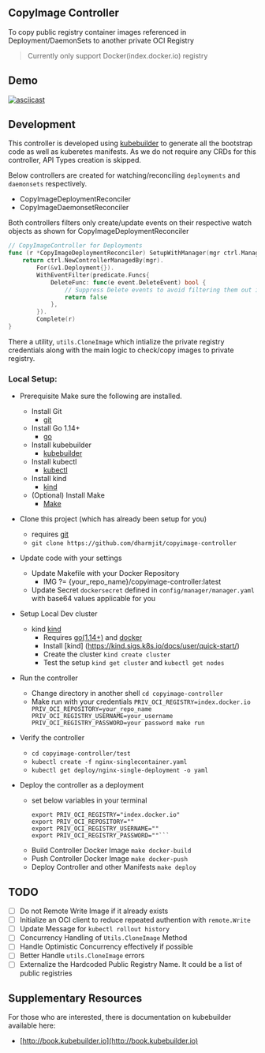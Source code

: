 ## CopyImage Controller 
To copy public registry container images referenced in Deployment/DaemonSets to another private OCI Registry

> Currently only support Docker(index.docker.io) registry

## Demo
[![asciicast](https://asciinema.org/a/rX2K9kK2p5vsli5vGPIYc7oEW.png)](https://asciinema.org/a/rX2K9kK2p5vsli5vGPIYc7oEW)

## Development
This controller is developed using [kubebuilder](https://book.kubebuilder.io) to generate all the bootstrap code as well as kuberetes manifests. As we do not require any CRDs for this controller, API Types creation is skipped.

Below controllers are created for watching/reconciling `deployments` and `daemonsets` respectively. 

- CopyImageDeploymentReconciler
- CopyImageDaemonsetReconciler

Both controllers filters only create/update events on their respective watch objects as shown for CopyImageDeploymentReconciler

```go
// CopyImageController for Deployments
func (r *CopyImageDeploymentReconciler) SetupWithManager(mgr ctrl.Manager) error {
	return ctrl.NewControllerManagedBy(mgr).
		For(&v1.Deployment{}).
		WithEventFilter(predicate.Funcs{
			DeleteFunc: func(e event.DeleteEvent) bool {
				// Suppress Delete events to avoid filtering them out in the Reconcile function
				return false
			},
		}).
		Complete(r)
}
```

There a utility, `utils.CloneImage` which intialize the private registry credentials along with the main logic to check/copy images to private registry.
### Local Setup:

- Prerequisite
    Make sure the following are installed.
    - Install Git
        - [git](https://git-scm.com/book/en/v2/Getting-Started-Installing-Git)
    - Install Go 1.14+
        - [go](https://golang.org/)
    - Install kubebuilder
        - [kubebuilder](https://book.kubebuilder.io/getting_started/installation_and_setup.html)  
    - Install kubectl
        - [kubectl](https://kubernetes.io/docs/tasks/tools/install-kubectl/#install-kubectl)
    - Install kind
        - [kind](https://kind.sigs.k8s.io/docs/user/quick-start/)
    - (Optional) Install Make
        - [Make](https://www.gnu.org/software/make/)

- Clone this project (which has already been setup for you)
  - requires [git](https://git-scm.com/downloads)
  - `git clone https://github.com/dharmjit/copyimage-controller`

- Update code with your settings
  - Update Makefile with your Docker Repository
    - IMG ?= {your_repo_name}/copyimage-controller:latest
  - Update Secret `dockersecret` defined in `config/manager/manager.yaml` with base64 values applicable for you

- Setup Local Dev cluster
    - kind [kind](https://kind.sigs.k8s.io/)
        - Requires [go(1.14+)](https://golang.org/doc/devel/release#policy) and [docker](https://www.docker.com/)
        - Install [kind]    (https://kind.sigs.k8s.io/docs/user/quick-start/)
        - Create the cluster `kind create cluster`
        - Test the setup `kind get cluster` and `kubectl get nodes`
- Run the controller
    - Change directory in another shell `cd copyimage-controller`
    - Make run with your credentials `PRIV_OCI_REGISTRY=index.docker.io PRIV_OCI_REPOSITORY=your_repo_name PRIV_OCI_REGISTRY_USERNAME=your_username PRIV_OCI_REGISTRY_PASSWORD=your password make run`

- Verify the controller
    - `cd copyimage-controller/test`
    - `kubectl create -f nginx-singlecontainer.yaml`
    - `kubectl get deploy/nginx-single-deployment -o yaml`

- Deploy the controller as a deployment
    - set below variables in your terminal
        ```
        export PRIV_OCI_REGISTRY="index.docker.io"
        export PRIV_OCI_REPOSITORY=""
        export PRIV_OCI_REGISTRY_USERNAME=""
        export PRIV_OCI_REGISTRY_PASSWORD=""```
    - Build Controller Docker Image `make docker-build`
    - Push Controller Docker Image `make docker-push`
    - Deploy Controller and other Manifests `make deploy`

## TODO

- [ ] Do not Remote Write Image if it already exists
- [ ] Initialize an OCI client to reduce repeated authention with `remote.Write`
- [ ] Update Message for `kubectl rollout history`
- [ ] Concurrency Handling of `Utils.CloneImage` Method
- [ ] Handle Optimistic Concurrency effectively if possible
- [ ] Better Handle `utils.CloneImage` errors
- [ ] Externalize the Hardcoded Public Registry Name. It could be a list of public  registries
## Supplementary Resources

For those who are interested, there is documentation on kubebuilder available here:

- [http://book.kubebuilder.io](http://book.kubebuilder.io)
